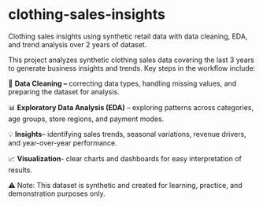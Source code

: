 # clothing-sales-insights
Clothing sales insights using synthetic retail data with data cleaning, EDA, and trend analysis over 2 years of dataset.

This project analyzes synthetic clothing sales data covering the last 3 years to generate business insights and trends.
Key steps in the workflow include:

🧹 **Data Cleaning –** correcting data types, handling missing values, and preparing the dataset for analysis.

📊 **Exploratory Data Analysis (EDA)** – exploring patterns across categories, age groups, store regions, and payment modes.

💡 **Insights**– identifying sales trends, seasonal variations, revenue drivers, and year-over-year performance.

📈 **Visualization**- clear charts and dashboards for easy interpretation of results.

⚠ Note: This dataset is synthetic and created for learning, practice, and demonstration purposes only.
